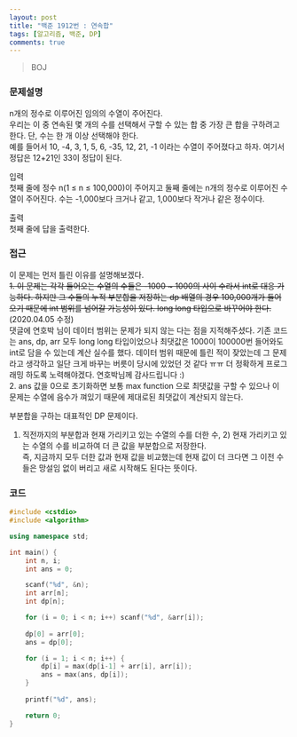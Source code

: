 ```yaml
---
layout: post
title: "백준 1912번 : 연속합"
tags: [알고리즘, 백준, DP]
comments: true
---
```


> BOJ  

### 문제설명  
n개의 정수로 이루어진 임의의 수열이 주어진다.  
우리는 이 중 연속된 몇 개의 수를 선택해서 구할 수 있는 합 중 가장 큰 합을 구하려고 한다. 단, 수는 한 개 이상 선택해야 한다.  
예를 들어서 10, -4, 3, 1, 5, 6, -35, 12, 21, -1 이라는 수열이 주어졌다고 하자. 여기서 정답은 12+21인 33이 정답이 된다.  

입력  
첫째 줄에 정수 n(1 ≤ n ≤ 100,000)이 주어지고 둘째 줄에는 n개의 정수로 이루어진 수열이 주어진다. 수는 -1,000보다 크거나 같고, 1,000보다 작거나 같은 정수이다.  

출력  
첫째 줄에 답을 출력한다.  

### 접근  
이 문제는 먼저 틀린 이유를 설명해보겠다.  
~~1. 이 문제는 각각 들어오는 수열의 수들은 -1000 ~ 1000의 사이 수라서 int로 대응 가능하다. 하지만 그 수들의 누적 부분합을 저장하는 dp 배열의 경우 100,000개가 들어오기 때문에 int 범위를 넘어갈 가능성이 있다. long long 타입으로 바꾸어야 한다.~~  
(2020.04.05 수정)  
댓글에 연호박 님이 데이터 범위는 문제가 되지 않는 다는 점을 지적해주셨다. 기존 코드는 ans, dp, arr 모두 long long 타입이었으나 최댓값은 1000이 100000번 들어와도 int로 담을 수 있는데 계산 실수를 했다. 데이터 범위 때문에 틀린 적이 잦았는데 그 문제라고 생각하고 일단 크게 바꾸는 버릇이 당시에 있었던 것 같다 ㅠㅠ 더 정확하게 프로그래밍 하도록 노력해야겠다. 연호박님께 감사드립니다 :)  
2. ans 값을 0으로 초기화하면 보통 max function 으로 최댓값을 구할 수 있으나 이 문제는 수열에 음수가 껴있기 때문에 제대로된 최댓값이 계산되지 않는다.  

부분합을 구하는 대표적인 DP 문제이다.  
1) 직전까지의 부분합과 현재 가리키고 있는 수열의 수를 더한 수, 2) 현재 가리키고 있는 수열의 수를 비교하여 더 큰 값을 부분합으로 저장한다.  
즉, 지금까지 모두 더한 값과 현재 값을 비교했는데 현재 값이 더 크다면 그 이전 수들은 망설임 없이 버리고 새로 시작해도 된다는 뜻이다.  

### 코드  
~~~c++
#include <cstdio>
#include <algorithm>

using namespace std;

int main() {
    int n, i;
    int ans = 0;

    scanf("%d", &n);
    int arr[n];
    int dp[n];

    for (i = 0; i < n; i++) scanf("%d", &arr[i]);
    
    dp[0] = arr[0];
    ans = dp[0];

    for (i = 1; i < n; i++) {
        dp[i] = max(dp[i-1] + arr[i], arr[i]);
        ans = max(ans, dp[i]);
    }
    
    printf("%d", ans);

    return 0;
}
~~~